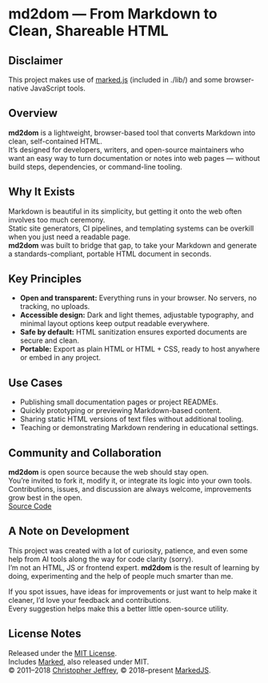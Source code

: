# md2dom — From Markdown to Clean, Shareable HTML

## Disclaimer
This project makes use of [marked.js](https://marked.js.org/) (included in ./lib/) and some browser-native JavaScript tools.  
  
## Overview
**md2dom** is a lightweight, browser-based tool that converts Markdown into clean, self-contained HTML.  
It’s designed for developers, writers, and open-source maintainers who want an easy way to turn documentation or notes into web pages — without build steps, dependencies, or command-line tooling.

## Why It Exists
Markdown is beautiful in its simplicity, but getting it onto the web often involves too much ceremony.  
Static site generators, CI pipelines, and templating systems can be overkill when you just need a readable page.  
**md2dom** was built to bridge that gap, to take your Markdown and generate a standards-compliant, portable HTML document in seconds.

## Key Principles
- **Open and transparent:** Everything runs in your browser. No servers, no tracking, no uploads.  
- **Accessible design:** Dark and light themes, adjustable typography, and minimal layout options keep output readable everywhere.  
- **Safe by default:** HTML sanitization ensures exported documents are secure and clean.  
- **Portable:** Export as plain HTML or HTML + CSS, ready to host anywhere or embed in any project.

## Use Cases
- Publishing small documentation pages or project READMEs.  
- Quickly prototyping or previewing Markdown-based content.  
- Sharing static HTML versions of text files without additional tooling.  
- Teaching or demonstrating Markdown rendering in educational settings.

## Community and Collaboration
**md2dom** is open source because the web should stay open.  
You’re invited to fork it, modify it, or integrate its logic into your own tools.  
Contributions, issues, and discussion are always welcome, improvements grow best in the open.  
[Source Code](https://github.com/elinlyze/md2dom)
  
## A Note on Development
This project was created with a lot of curiosity, patience, and even some help from AI tools along the way for code clarity (sorry).  
I’m not an HTML, JS or frontend expert. **md2dom** is the result of learning by doing, experimenting and the help of people much smarter than me.  
  
If you spot issues, have ideas for improvements or just want to help make it cleaner, I’d love your feedback and contributions.  
Every suggestion helps make this a better little open-source utility.  
  
## License Notes  
Released under the [MIT License](./LICENSE).  
Includes [Marked](https://marked.js.org/), also released under MIT.  
© 2011–2018 [Christopher Jeffrey](https://github.com/chjj/), © 2018–present [MarkedJS](https://github.com/markedjs/).

